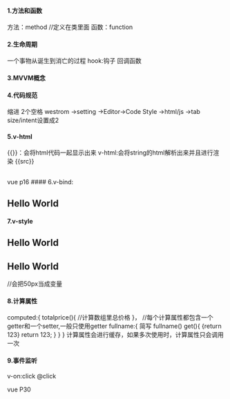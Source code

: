 #### 1.方法和函数
方法：method //定义在类里面
函数：function   

#### 2.生命周期
一个事物从诞生到消亡的过程
hook:钩子
回调函数

#### 3.MVVM概念

#### 4.代码规范
缩进 2个空格
westrom ->setting ->Editor->Code Style ->html/js ->tab size/intent设置成2

#### 5.v-html
{{}}：会将html代码一起显示出来
v-html:会将string的html解析出来并且进行渲染
{{src}}   <br>
<h2 v-html="src"></h2>
vue p16
#### 6.v-bind:
<h2 :class="{'类名': boolean1,'类目2'：boolean2}">Hello World</h2>

#### 7.v-style
<h2 :style="{'fontSize': '50px'}">Hello World</h2>
<h2 :style="{'fontSize': 50px}">Hello World</h2>  //会把50px当成变量

#### 8.计算属性

computed:{
totalprice(){
//计算数组里总价格
}，
//每个计算属性都包含一个getter和一个setter,一般只使用getter
fullname:{  简写    fullname()
get(){            {return 123}
return 123;
}
}
}
计算属性会进行缓存，如果多次使用时，计算属性只会调用一次

#### 9.事件监听
v-on:click
@click

vue P30
